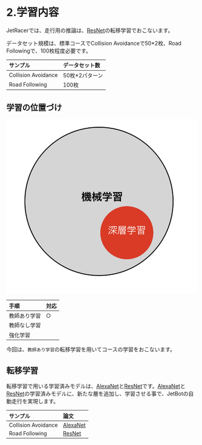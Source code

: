 # 2.学習内容

JetRacerでは、走行用の推論は、[ResNet](https://arxiv.org/abs/1512.03385)の転移学習でおこないます。

データセット規模は、標準コースでCollision Avoidanceで50*2枚、Road Followingで、100枚程度必要です。

|サンプル|データセット数|
|:--|:--|
|Collision Avoidance|50枚*2パターン|
|Road Following|100枚|

## 学習の位置づけ

![](./img/train001.png)

|手順|対応|
|:--|:--|
|教師あり学習|○|
|教師なし学習||
|強化学習||

今回は、`教師あり学習`の転移学習を用いてコースの学習をおこないます。

## 転移学習

転移学習で用いる学習済みモデルは、[AlexaNet](https://papers.nips.cc/paper/4824-imagenet-classification-with-deep-convolutional-neural-networks.pdf)と[ResNet](https://arxiv.org/pdf/1512.03385.pdf)です。[AlexaNet]()と[ResNet](https://arxiv.org/pdf/1512.03385.pdf)の学習済みモデルに、新たな層を追加し、学習させる事で、JetBotの自動走行を実現します。

|サンプル|論文|
|:--|:--|
|Collision Avoidance|[AlexaNet](https://papers.nips.cc/paper/4824-imagenet-classification-with-deep-convolutional-neural-networks.pdf)|
|Road Following|[ResNet](https://arxiv.org/pdf/1512.03385.pdf)|

